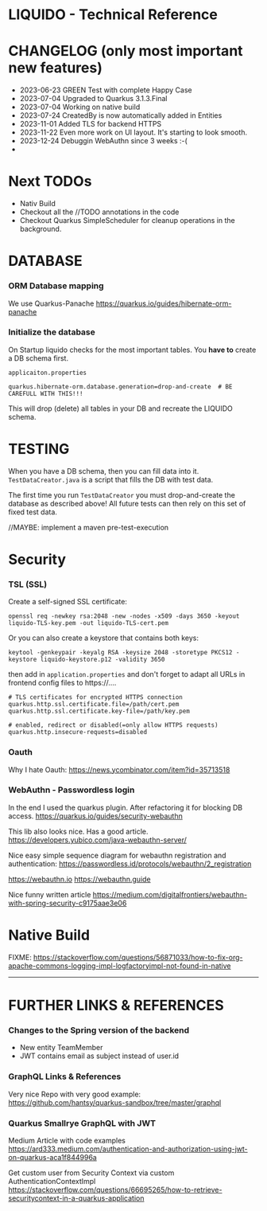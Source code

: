 # LIQUIDO - Technical Reference

# CHANGELOG (only most important new features)

 * 2023-06-23 GREEN Test with complete Happy Case
 * 2023-07-04 Upgraded to Quarkus 3.1.3.Final
 * 2023-07-04 Working on native build
 * 2023-07-24 CreatedBy is now automatically added in Entities
 * 2023-11-01 Added TLS for backend HTTPS
 * 2023-11-22 Even more work on UI layout. It's starting to look smooth.
 * 2023-12-24 Debuggin WebAuthn since 3 weeks :-(
 * 

# Next TODOs

 * Nativ Build
 * Checkout all the //TODO annotations in the code 
 * Checkout Quarkus SimpleScheduler for cleanup operations in the background.

# DATABASE

### ORM Database mapping

We use Quarkus-Panache
https://quarkus.io/guides/hibernate-orm-panache

### Initialize the database

On Startup liquido checks for the most important tables. You **have to** create a DB schema first. 

`applicaiton.properties`

    quarkus.hibernate-orm.database.generation=drop-and-create  # BE CAREFULL WITH THIS!!!

This will drop (delete) all tables in your DB and recreate the LIQUIDO schema.

# TESTING

When you have a DB schema, then you can fill data into it. `TestDataCreator.java` is a script that
fills the DB with test data.

The first time you run `TestDataCreator` you must drop-and-create the database as described above! All
future tests can then rely on this set of fixed test data.

//MAYBE: implement a maven pre-test-execution

# Security

### TSL (SSL)

Create a self-signed SSL certificate:

    openssl req -newkey rsa:2048 -new -nodes -x509 -days 3650 -keyout liquido-TLS-key.pem -out liquido-TLS-cert.pem

Or you can also create a keystore that contains both keys:

    keytool -genkeypair -keyalg RSA -keysize 2048 -storetype PKCS12 -keystore liquido-keystore.p12 -validity 3650

then add in `application.properties` and don't forget to adapt all URLs in frontend config files to https://....

    # TLS certificates for encrypted HTTPS connection
    quarkus.http.ssl.certificate.file=/path/cert.pem
    quarkus.http.ssl.certificate.key-file=/path/key.pem
    
    # enabled, redirect or disabled(=only allow HTTPS requests)
    quarkus.http.insecure-requests=disabled

### Oauth

Why I hate Oauth: https://news.ycombinator.com/item?id=35713518

### WebAuthn - Passwordless login

In the end I used the quarkus plugin. After refactoring it for blocking DB access.
https://quarkus.io/guides/security-webauthn

This lib also looks nice. Has a good article.
https://developers.yubico.com/java-webauthn-server/

Nice easy simple sequence diagram for webauthn registration and authentication:
https://passwordless.id/protocols/webauthn/2_registration

https://webauthn.io
https://webauthn.guide

Nice funny written article
https://medium.com/digitalfrontiers/webauthn-with-spring-security-c9175aae3e06




# Native Build

FIXME:
https://stackoverflow.com/questions/56871033/how-to-fix-org-apache-commons-logging-impl-logfactoryimpl-not-found-in-native

----



# FURTHER LINKS & REFERENCES

### Changes to the Spring version of the backend

 * New entity TeamMember
 * JWT contains email as subject instead of user.id



### GraphQL Links & References

Very nice Repo with very good example:
https://github.com/hantsy/quarkus-sandbox/tree/master/graphql


### Quarkus Smallrye GraphQL with JWT

Medium Article with code examples
https://ard333.medium.com/authentication-and-authorization-using-jwt-on-quarkus-aca1f844996a

Get custom user from Security Context via custom AuthenticationContextImpl
https://stackoverflow.com/questions/66695265/how-to-retrieve-securitycontext-in-a-quarkus-application